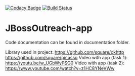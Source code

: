 [![Codacy Badge](https://api.codacy.com/project/badge/Grade/91a26fcb28b14a48a0f79f78a056f4ef)](https://www.codacy.com/app/Mickle-Liutov/JBossOutreach-app?utm_source=github.com&amp;utm_medium=referral&amp;utm_content=Mickle-Liutov/JBossOutreach-app&amp;utm_campaign=Badge_Grade) [![Build Status](https://travis-ci.org/Mickle-Liutov/JBossOutreach-app.svg?branch=master)](https://travis-ci.org/Mickle-Liutov/JBossOutreach-app)
# JBossOutreach-app
Code documentation can be found in documentation folder.

Library used in project:
https://github.com/square/okhttp
https://github.com/square/picasso
Video with app (task 1):
https://youtu.be/w_UGbWyPSG0
Video with app (task 2):
https://www.youtube.com/watch?v=z1HC8YNeVWw
